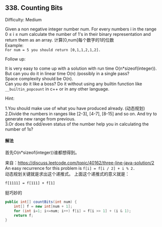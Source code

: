 ## 338. Counting Bits
Difficulty: Medium  

Given a non negative integer number num. For every numbers i in the range 0 ≤ i ≤ num calculate the number of 1's in their binary representation and return them as an array.
计算[0,num]每个数字的1的位数  
Example:  
`For num = 5 you should return [0,1,1,2,1,2].`  

Follow up:

It is very easy to come up with a solution with run time O(n*sizeof(integer)). But can you do it in linear time O(n) /possibly in a single pass?  
Space complexity should be O(n).  
Can you do it like a boss? Do it without using any builtin function like `__builtin_popcount` in c++ or in any other language.

Hint:

1.You should make use of what you have produced already. (动态规划)  
2.Divide the numbers in ranges like [2-3], [4-7], [8-15] and so on. And try to generate new range from previous.  
3.Or does the odd/even status of the number help you in calculating the number of 1s?  

#### 解法
首先O(n*sizeof(integer))谁都想得到。  

来自：https://discuss.leetcode.com/topic/40162/three-line-java-solution/2  
An easy recurrence for this problem is `f[i] = f[i / 2] + i % 2.`  
动态规划关键就是求出这个递推式。 上面这个递推式的意义就是：  
```
f[1111] = f[111] + f[1]
```
挺巧妙的

```java
public int[] countBits(int num) {
    int[] f = new int[num + 1];
    for (int i=1; i<=num; i++) f[i] = f[i >> 1] + (i & 1);
    return f;
}
```
